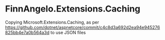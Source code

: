 # FinnAngelo.Extensions.Caching
Copying Microsoft.Extensions.Caching, as per https://github.com/dotnet/aspnetcore/commit/c4c8d3a692d2ea94e945276825bb4e7a0b564a3d to use JSON files
